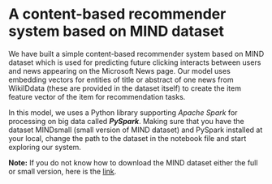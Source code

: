 # A content-based recommender system based on MIND dataset

We have built a simple content-based recommender system based on MIND dataset which is used for predicting future clicking interacts between users and news appearing on the Microsoft News page. Our model uses embedding vectors for entities of title or abstract of one news from WikiIDdata (these are provided in the dataset itself) to create the item feature vector of the item for recommendation tasks.

In this model, we uses a Python library supporting *Apache Spark* for processing on big data called ***PySpark***. Making sure that you have the dataset MINDsmall (small version of MIND dataset) and PySpark installed at your local, change the path to the dataset in the notebook file and start exploring our system.

**Note:** If you do not know how to download the MIND dataset either the full or small version, here is the <a href=https://msnews.github.io/>link</a>.
